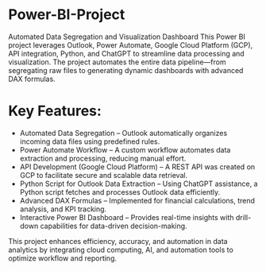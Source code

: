 # Power-BI-Project

Automated Data Segregation and Visualization Dashboard
This Power BI project leverages Outlook, Power Automate, Google Cloud Platform (GCP), API integration, Python, and ChatGPT to streamline data processing and visualization. The project automates the entire data pipeline—from segregating raw files to generating dynamic dashboards with advanced DAX formulas.

# Key Features:
* Automated Data Segregation – Outlook automatically organizes incoming data files using predefined rules.
* Power Automate Workflow – A custom workflow automates data extraction and processing, reducing manual effort.
* API Development (Google Cloud Platform) – A REST API was created on GCP to facilitate secure and scalable data retrieval. 
* Python Script for Outlook Data Extraction – Using ChatGPT assistance, a Python script fetches and processes Outlook data efficiently.
* Advanced DAX Formulas – Implemented for financial calculations, trend analysis, and KPI tracking.
* Interactive Power BI Dashboard – Provides real-time insights with drill-down capabilities for data-driven decision-making.

This project enhances efficiency, accuracy, and automation in data analytics by integrating cloud computing, AI, and automation tools to optimize workflow and reporting.
